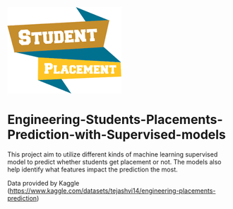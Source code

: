 ![My Image](images/placement.png)
# Engineering-Students-Placements-Prediction-with-Supervised-models
This project aim to utilize different kinds of machine learning supervised model to predict whether students get placement or not. The models also help identify what features impact the prediction the most.

Data provided by Kaggle (https://www.kaggle.com/datasets/tejashvi14/engineering-placements-prediction)
